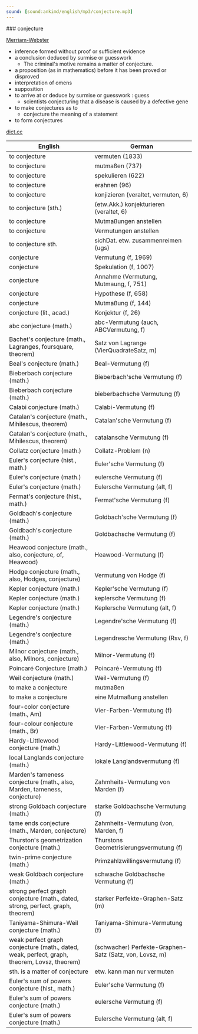 ```yaml
---
sound: [sound:ankimd/english/mp3/conjecture.mp3]
---
```


\### conjecture

[Merriam-Webster](https://www.merriam-webster.com/dictionary/conjecture)

- inference formed without proof or sufficient evidence
- a conclusion deduced by surmise or guesswork
    - The criminal's motive remains a matter of conjecture.
- a proposition (as in mathematics) before it has been proved or disproved
- interpretation of omens
- supposition
- to arrive at or deduce by surmise or guesswork : guess
    - scientists conjecturing that a disease is caused by a defective gene
- to make conjectures as to
    - conjecture the meaning of a statement
- to form conjectures

[dict.cc](https://www.dict.cc/conjecture)

| English        | German       |
| -------------- | ------------ |
| to conjecture | vermuten (1833) |
| to conjecture | mutmaßen (737) |
| to conjecture | spekulieren (622) |
| to conjecture | erahnen (96) |
| to conjecture | konjizieren (veraltet, vermuten, 6) |
| to conjecture (sth.) | (etw.Akk.) konjekturieren (veraltet, 6) |
| to conjecture | Mutmaßungen anstellen |
| to conjecture | Vermutungen anstellen |
| to conjecture sth. | sichDat. etw. zusammenreimen (ugs) |
| conjecture | Vermutung (f, 1969) |
| conjecture | Spekulation (f, 1007) |
| conjecture | Annahme (Vermutung, Mutmaung, f, 751) |
| conjecture | Hypothese (f, 658) |
| conjecture | Mutmaßung (f, 144) |
| conjecture (lit., acad.) | Konjektur (f, 26) |
| abc conjecture (math.) | abc-Vermutung (auch, ABCVermutung, f) |
| Bachet's conjecture (math., Lagranges, foursquare, theorem) | Satz von Lagrange (VierQuadrateSatz, m) |
| Beal's conjecture (math.) | Beal-Vermutung (f) |
| Bieberbach conjecture (math.) | Bieberbach'sche Vermutung (f) |
| Bieberbach conjecture (math.) | bieberbachsche Vermutung (f) |
| Calabi conjecture (math.) | Calabi-Vermutung (f) |
| Catalan's conjecture (math., Mihilescus, theorem) | Catalan'sche Vermutung (f) |
| Catalan's conjecture (math., Mihilescus, theorem) | catalansche Vermutung (f) |
| Collatz conjecture (math.) | Collatz-Problem (n) |
| Euler's conjecture (hist., math.) | Euler'sche Vermutung (f) |
| Euler's conjecture (math.) | eulersche Vermutung (f) |
| Euler's conjecture (math.) | Eulersche Vermutung (alt, f) |
| Fermat's conjecture (hist., math.) | Fermat'sche Vermutung (f) |
| Goldbach's conjecture (math.) | Goldbach'sche Vermutung (f) |
| Goldbach's conjecture (math.) | Goldbachsche Vermutung (f) |
| Heawood conjecture (math., also, conjecture, of, Heawood) | Heawood-Vermutung (f) |
| Hodge conjecture (math., also, Hodges, conjecture) | Vermutung von Hodge (f) |
| Kepler conjecture (math.) | Kepler'sche Vermutung (f) |
| Kepler conjecture (math.) | keplersche Vermutung (f) |
| Kepler conjecture (math.) | Keplersche Vermutung (alt, f) |
| Legendre's conjecture (math.) | Legendre'sche Vermutung (f) |
| Legendre's conjecture (math.) | Legendresche Vermutung (Rsv, f) |
| Milnor conjecture (math., also, Milnors, conjecture) | Milnor-Vermutung (f) |
| Poincaré Conjecture (math.) | Poincaré-Vermutung (f) |
| Weil conjecture (math.) | Weil-Vermutung (f) |
| to make a conjecture | mutmaßen |
| to make a conjecture | eine Mutmaßung anstellen |
| four-color conjecture (math., Am) | Vier-Farben-Vermutung (f) |
| four-colour conjecture (math., Br) | Vier-Farben-Vermutung (f) |
| Hardy-Littlewood conjecture (math.) | Hardy-Littlewood-Vermutung (f) |
| local Langlands conjecture (math.) | lokale Langlandsvermutung (f) |
| Marden's tameness conjecture (math., also, Marden, tameness, conjecture) | Zahmheits-Vermutung von Marden (f) |
| strong Goldbach conjecture (math.) | starke Goldbachsche Vermutung (f) |
| tame ends conjecture (math., Marden, conjecture) | Zahmheits-Vermutung (von, Marden, f) |
| Thurston's geometrization conjecture (math.) | Thurstons Geometrisierungsvermutung (f) |
| twin-prime conjecture (math.) | Primzahlzwillingsvermutung (f) |
| weak Goldbach conjecture (math.) | schwache Goldbachsche Vermutung (f) |
| strong perfect graph conjecture <SPGC> (math., dated, strong, perfect, graph, theorem) | starker Perfekte-Graphen-Satz (m) |
| Taniyama-Shimura-Weil conjecture (math.) | Taniyama-Shimura-Vermutung (f) |
| weak perfect graph conjecture (math., dated, weak, perfect, graph, theorem, Lovsz, theorem) | (schwacher) Perfekte-Graphen-Satz (Satz, von, Lovsz, m) |
| sth. is a matter of conjecture | etw. kann man nur vermuten |
| Euler's sum of powers conjecture (hist., math.) | Euler'sche Vermutung (f) |
| Euler's sum of powers conjecture (math.) | eulersche Vermutung (f) |
| Euler's sum of powers conjecture (math.) | Eulersche Vermutung (alt, f) |
